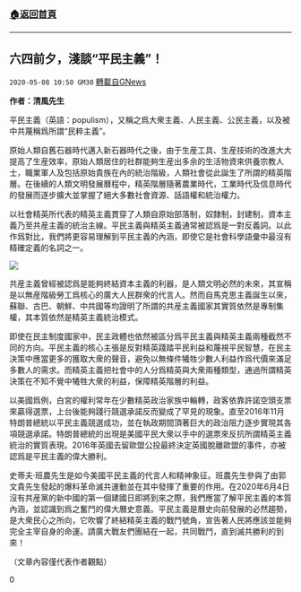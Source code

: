 ###  [:house:返回首頁](https://github.com/ourhimalayas/txt)
---

## 六四前夕，淺談“平民主義”！
`2020-05-08 10:50 GM30` [轉載自GNews](https://gnews.org/zh-hant/197477/)

**作者：清風先生**

平民主義（英語：populism），又稱之爲大衆主義、人民主義、公民主義，以及被中共蔑稱爲所謂“民粹主義”。

原始人類自舊石器時代邁入新石器時代之後，由于生産工具、生産技術的改進大大提高了生産效率，原始人類居住的社群能夠生産出多余的生活物資來供養宗教人士，職業軍人及包括原始貴族在內的統治階級，人類社會從此誕生了所謂的精英階層。在後續的人類文明發展曆程中，精英階層隨著農業時代，工業時代及信息時代的發展而逐步擴大並掌握了絕大多數社會資源、話語權和統治權力。

以社會精英所代表的精英主義貫穿了人類自原始部落制，奴隸制，封建制，資本主義乃至共産主義的統治主線。平民主義與精英主義通常被認爲是一對反義詞。以此作爲對比，我們將更容易理解到平民主義的內涵，即使它是社會科學語彙中最沒有精確定義的名詞之一。

![](https://s3.amazonaws.com/gnews-media-offload/wp-content/uploads/2020/05/08104644/wert-1.jpg)

共産主義曾經被認爲是能夠終結資本主義的利器，是人類文明必然的未來，其宣稱是以無産階級勞工爲核心的廣大人民群衆的代言人。然而自馬克思主義誕生以來，蘇聯、古巴、朝鮮、中共國等均證明了所謂的共産主義國家其實質依然是專制集權，其本質依然是精英主義統治模式。

即使在民主制度國家中，民主政體也依然被區分爲平民主義與精英主義兩種截然不同的方向。平民主義的核心主張是反對精英踐踏平民利益和蔑視平民智慧，在民主決策中應當更多的獲取大衆的聲音，避免以無條件犧牲少數人利益作爲代價來滿足多數人的需求。而精英主義把社會中的人分爲精英與大衆兩種類型，通過所謂精英決策在不知不覺中犧牲大衆的利益，保障精英階層的利益。

以美國爲例，白宮的權利常年在少數精英政治家族中輪轉，政客依靠許諾空頭支票來贏得選票，上台後能夠踐行競選承諾反而變成了罕見的現象。直至2016年11月特朗普總統以平民主義競選成功，並在執政期間頂著巨大的政治阻力逐步實現其各項競選承諾。特朗普總統的出現是美國平民大衆以手中的選票來反抗所謂精英主義統治的實質表現。2016年英國去留歐盟公投最終決定英國脫離歐盟的事件，亦被認爲是平民主義的偉大勝利。

史蒂夫·班農先生是如今美國平民主義的代言人和精神象征。班農先生參與了由郭文貴先生發起的爆料革命滅共運動並在其中發揮了重要的作用。在2020年6月4日沒有共産黨的新中國的第一個建國日即將到來之際，我們應當了解平民主義的本質內涵，並認識到爲之奮鬥的偉大曆史意義。平民主義是曆史向前發展的必然趨勢，是大衆民心之所向，它吹響了終結精英主義的戰鬥號角，宣告著人民將應該並能夠完全主宰自身的命運。請廣大戰友們團結在一起，共同戰鬥，直到滅共勝利的到來！

（文章內容僅代表作者觀點）

0
